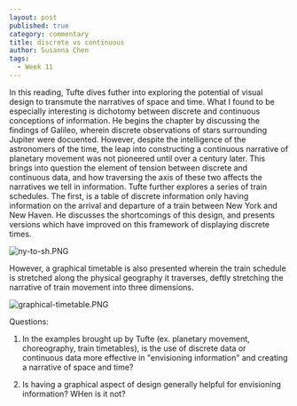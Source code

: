 ```yaml
---
layout: post
published: true
category: commentary
title: discrete vs continuous
author: Susanna Chen
tags:
  - Week 11
---
```

In this reading, Tufte dives futher into exploring the potential of visual design to transmute the narratives of space and time. What I found to be especially interesting is dichotomy between discrete and continuous conceptions of information. He begins the chapter by discussing the findings of Galileo, wherein discrete observations of stars surrounding Jupiter were docuented.
However, despite the intelligence of the astronomers of the time, the leap into constructing a continuous narrative of planetary movement was not pioneered until over a century later. This brings into question the element of tension between discrete and continuous data, and how traversing the axis of these two affects the narratives we tell in information. Tufte further explores a series of train schedules. The first, is a table of discrete information only having information on the arrival and departure of a train between New York and New Haven. He discusses the shortcomings of this design, and presents versions which have improved on this framework of displaying discrete times. 

![ny-to-sh.PNG]({{site.baseurl}}/assets/ny-to-sh.PNG)

However, a graphical timetable is also presented wherein the train schedule is stretched along the physical geography it traverses, deftly stretching the narrative of train movement into three dimensions.

![graphical-timetable.PNG]({{site.baseurl}}/assets/graphical-timetable.PNG)

Questions:

1) In the examples brought up by Tufte (ex. planetary movement, choreography, train timetables), is  the use of discrete data or continuous data more effective in "envisioning information" and creating a narrative of space and time?

2) Is having a graphical aspect of design generally helpful for envisioning information? WHen is it not?
